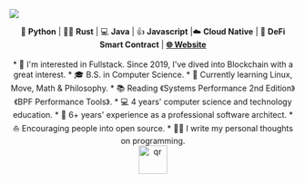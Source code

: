 ![](https://github.com/code-rain002/code-rain002/blob/master/icons/header_1.png)

<div align="center">
🐍 <b>Python</b> | 👩‍💻 <b>Rust</b> | 💻 <b>Java</b> | 👍 <b>Javascript</b> |☁️ <b>Cloud Native</b> | 📝 <b>DeFi Smart Contract</b> | <b><a href="https://suzuki-david.netlify.app">🌐 Website</a></b>
</div>
<br>

<div align="center">
  <div>
    * 🧐   I'm interested in Fullstack. Since 2019, I've dived into Blockchain with a great interest.
    * 🎓   B.S. in Computer Science.
    * 🌱   Currently learning Linux, Move, Math & Philosophy.
    * 📚   Reading 《Systems Performance 2nd Edition》《BPF Performance Tools》.
    * 💻   4 years' computer science and technology education.
    * 🏢   6+ years' experience as a professional software architect.
    * ⛵   Encouraging people into open source.
    * ✍🏻   I write my personal thoughts on programming.
  </div>
  <div>
    <img src="https://github.com/suzukidavid/suzukidavid/blob/master/icons/qr.png" alt="qr" height="50" />
  </div>
</div>
